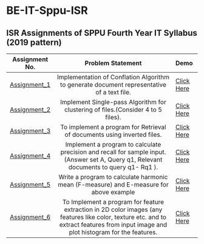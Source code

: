 
# BE-IT-Sppu-ISR


## ISR Assignments of SPPU Fourth Year IT Syllabus (2019 pattern)



| Assignment No. | Problem Statement  | Demo |
| :--------------:  | :--------------: | :-------------- |
|[Assignment_1](ISR_ASSIGNMENT_BE_IT/ISR_ASSIGNMENT_NO_1)| Implementation of Conflation Algorithm to generate document representative of a text file.| [Click Here]() |
|[Assignment_2](ISR_ASSIGNMENT_BE_IT/ISR_ASSIGNMENT_NO_2)| Implement Single-pass Algorithm for clustering of files.(Consider 4 to 5 files). | [Click Here]() |
|[Assignment_3](ISR_ASSIGNMENT_BE_IT/ISR_ASSIGNMENT_NO_3)|To implement a program for Retrieval of documents using inverted files.| [Click Here]() |
|[Assignment_4](ISR_ASSIGNMENT_BE_IT/ISR_ASSIGNMENT_NO_4)|Implement a program to calculate precision and recall for sample input. (Answer set A, Query q1, Relevant documents to query q1- Rq1 ).| [Click Here]() |
|[Assignment_5](ISR_ASSIGNMENT_BE_IT/ISR_ASSIGNMENT_NO_5)|Write a program to calculate harmonic mean (F-measure) and E-measure for above example| [Click Here]() |
|[Assignment_6](ISR_ASSIGNMENT_BE_IT/ISR_ASSIGNMENT_NO_6)|To Implement a program for feature extraction in 2D color images (any features like color, texture etc. and to extract features from input image and plot histogram for the features.| [Click Here](https://youtu.be/3o_GJfVKW78) |


